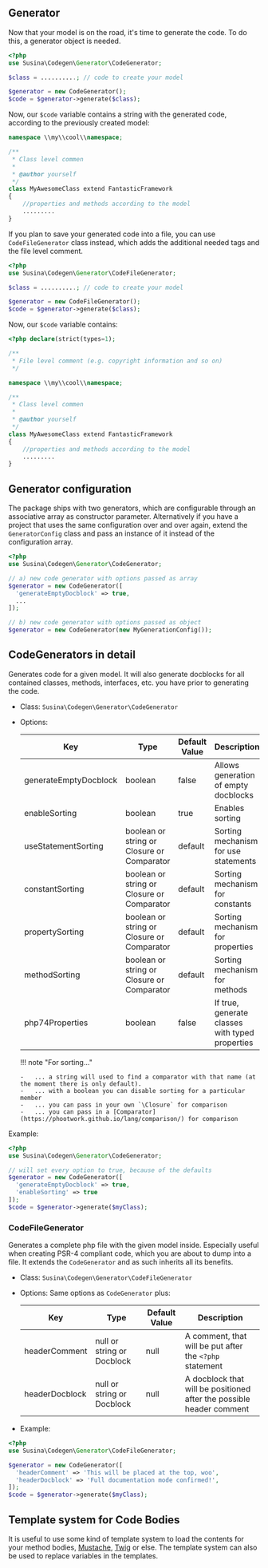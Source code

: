 ## Generator

Now that your model is on the road, it's time to generate the code. To do this, a generator object is needed.

```php
<?php
use Susina\Codegen\Generator\CodeGenerator;

$class = ..........; // code to create your model

$generator = new CodeGenerator();
$code = $generator->generate($class);
```
Now, our `$code` variable contains a string with the generated code, according to the previously created model:

```php
namespace \\my\\cool\\namespace;

/**
 * Class level commen
 * 
 * @author yourself
 */
class MyAwesomeClass extend FantasticFramework
{
    //properties and methods according to the model
    .........
}
```

If you plan to save your generated code into a file, you can use `CodeFileGenerator` class instead, which adds the
additional needed tags and the file level comment.

```php
<?php
use Susina\Codegen\Generator\CodeFileGenerator;

$class = ..........; // code to create your model

$generator = new CodeFileGenerator();
$code = $generator->generate($class);
```
Now, our `$code` variable contains:

```php
<?php declare(strict(types=1);

/**
 * File level comment (e.g. copyright information and so on)
 */

namespace \\my\\cool\\namespace;

/**
 * Class level commen
 * 
 * @author yourself
 */
class MyAwesomeClass extend FantasticFramework
{
    //properties and methods according to the model
    .........
}
```

## Generator configuration

The package ships with two generators, which are configurable through an associative array as constructor parameter.
Alternatively if you have a project that uses the same configuration over and over again, extend the `GeneratorConfig`
class and pass an instance of it instead of the configuration array.

```php
<?php
use Susina\Codegen\Generator\CodeGenerator;

// a) new code generator with options passed as array
$generator = new CodeGenerator([
  'generateEmptyDocblock' => true,
  ...
]);

// b) new code generator with options passed as object
$generator = new CodeGenerator(new MyGenerationConfig());
```

## CodeGenerators in detail

Generates code for a given model. It will also generate docblocks for all contained classes, methods, interfaces, etc.
you have prior to generating the code.

-   Class: `Susina\Codegen\Generator\CodeGenerator`
-   Options:

    Key | Type | Default Value | Description
    ----|------|---------------|------------
    generateEmptyDocblock | boolean | false | Allows generation of empty docblocks
    enableSorting | boolean | true | Enables sorting
    useStatementSorting | boolean or string or Closure or Comparator | default | Sorting mechanism for use statements
    constantSorting | boolean or string or Closure or Comparator | default | Sorting mechanism for constants
    propertySorting | boolean or string or Closure or Comparator | default | Sorting mechanism for properties
    methodSorting | boolean or string or Closure or Comparator | default | Sorting mechanism for methods
    php74Properties| boolean | false | If true, generate classes with typed properties
    
    !!! note "For sorting..."

        -   ... a string will used to find a comparator with that name (at the moment there is only default).
        -   ... with a boolean you can disable sorting for a particular member
        -   ... you can pass in your own `\Closure` for comparison
        -   ... you can pass in a [Comparator](https://phootwork.github.io/lang/comparison/) for comparison
        
Example:

```php
<?php
use Susina\Codegen\Generator\CodeGenerator;

// will set every option to true, because of the defaults
$generator = new CodeGenerator([
  'generateEmptyDocblock' => true,
  'enableSorting' => true
]);
$code = $generator->generate($myClass);
```
    
### CodeFileGenerator

Generates a complete php file with the given model inside. Especially useful when creating PSR-4 compliant code,
which you are about to dump into a file. It extends the `CodeGenerator` and as such inherits all its benefits.

-   Class: `Susina\Codegen\Generator\CodeFileGenerator`
-   Options: Same options as `CodeGenerator` plus:

    Key | Type | Default Value | Description
    ----|------|---------------|------------
    headerComment | null or string or Docblock | null | A comment, that will be put after the `<?php` statement
    headerDocblock | null or string or Docblock | null | A docblock that will be positioned after the possible header comment

-   Example:

```php
<?php
use Susina\Codegen\Generator\CodeFileGenerator;

$generator = new CodeGenerator([
  'headerComment' => 'This will be placed at the top, woo',
  'headerDocblock' => 'Full documentation mode confirmed!',
]);
$code = $generator->generate($myClass);
```

## Template system for Code Bodies

It is useful to use some kind of template system to load the contents for your method bodies,
[Mustache](https://github.com/bobthecow/mustache.php), [Twig](https://twig.symfony.com/) or else. 
The template system can also be used to replace variables in the templates.
